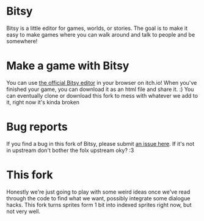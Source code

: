 # Bitsy
Bitsy is a little editor for games, worlds, or stories.
The goal is to make it easy to make games where you can walk around and talk to people and be somewhere!

# Make a game with Bitsy
You can use [the official Bitsy editor](https://ledoux.itch.io/bitsy) in your browser on itch.io! When you've finished your game, you can download it as an html file and share it. :)
You can eventually clone or download this fork to mess with whatever we add to it, right now it's kinda broken

# Bug reports
If you find a bug in this fork of Bitsy, please submit [an issue here](https://github.com/Rathermaddy/bitsy/issues).
If it's not in upstream don't bother the folx upstream oky? :3

# This fork
Honestly we're just going to play with some weird ideas once we've read through the code to find what we want, possibly integrate some dialogue hacks.
This fork turns sprites form 1 bit into indexed sprites right now, but not very well.
